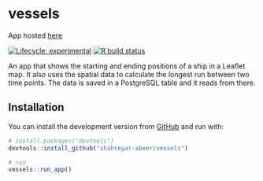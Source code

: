 
<!-- README.md is generated from README.Rmd. Please edit that file -->

# vessels

App hosted [here](https://shahreyar-abeer.shinyapps.io/vessels/)

<!-- badges: start -->

[![Lifecycle:
experimental](https://img.shields.io/badge/lifecycle-experimental-orange.svg)](https://www.tidyverse.org/lifecycle/#experimental)
[![R build
status](https://github.com/shahreyar-abeer/vessels/workflows/R-CMD-check/badge.svg)](https://github.com/shahreyar-abeer/vessels/actions)
<!-- badges: end -->

An app that shows the starting and ending positions of a ship in a Leaflet map.
It also uses the spatial data to calculate the longest run between two time points.
The data is saved in a PostgreSQL table and it reads from there.

## Installation

You can install the development version from
[GitHub](https://github.com/) and run with:

``` r
# install.packages("devtools")
devtools::install_github("shahreyar-abeer/vessels")

# run
vessels::run_app()
```
